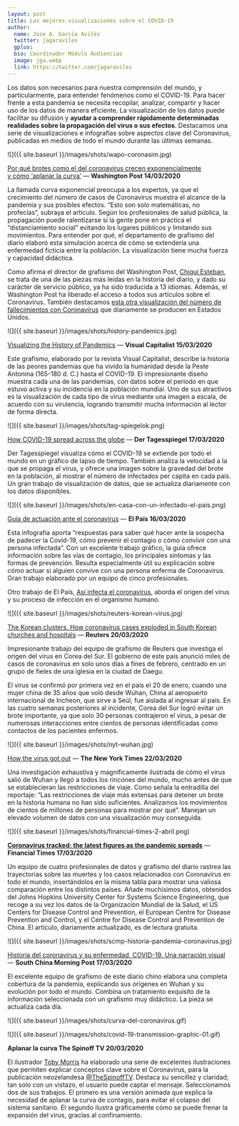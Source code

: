 ```yaml
---
layout: post
title: Las mejores visualizaciones sobre el COVID-19
author:
  name: Jose A. García Avilés
  twitter: jagaraviles
  gplus:  
  bio: Coordinador Módulo Audiencias
  image: jga.webp
  link: https://twitter.com/jagaraviles
---
```

Los datos son necesarios para nuestra comprensión del mundo, y particularmente, para entender fenómenos como el COVID-19. Para hacer frente a esta pandemia se necesita recopilar, analizar, compartir y hacer uso de los datos de manera eficiente. La visualización de los datos puede facilitar su difusión y **ayudar a comprender rápidamente determinadas realidades sobre la propagación del virus o sus efectos**. Destacamos una serie de visualizaciones e infografías sobre aspectos clave del Coronavirus, publicadas en medios de todo el mundo durante las últimas semanas.

![]({{ site.baseurl }}/images/shots/wapo-coronasim.jpg)

[Por qué brotes como el del coronavirus crecen exponencialmente\
y cómo ‘aplanar la curva’](https://www.washingtonpost.com/graphics/2020/world/corona-simulator-spanish/) — **Washington Post 14/03/2020**

La llamada curva exponencial preocupa a los expertos, ya que el crecimiento del número de casos de Coronavirus muestra el alcance de la pandemia y sus posibles efectos. “Esto son solo matemáticas, no profecías”, subraya el artículo. Según los profesionales de salud pública, la propagación puede ralentizarse si la gente pone en práctica el “distanciamiento social” evitando los lugares públicos y limitando sus movimientos. Para entender por qué, el departamento de grafismo del diario elaboró esta simulación acerca de cómo se extendería una enfermedad ficticia entre la población. La visualización tiene mucha fuerza y capacidad didáctica.

Como afirma el director de grafismo del Washington Post, [Chiqui Esteban](https://twitter.com/chiquiesteban), se trata de una de las piezas más leídas en la historia del diario, y dado su carácter de servicio público, ya ha sido traducida a 13 idiomas. Además, el Washington Post ha liberado el acceso a todos sus artículos sobre el Coronavirus. También destacamos [esta otra visualización del número de fallecimientos con Coronavirus](https://www.washingtonpost.com/graphics/2020/national/coronavirus-us-cases-deaths) que diariamente se producen en Estados Unidos.

![]({{ site.baseurl }}/images/shots/history-pandemics.jpg)

[Visualizing the History of Pandemics](https://www.visualcapitalist.com/history-of-pandemics-deadliest/) — **Visual Capitalist 15/03/2020**

Este grafismo, elaborado por la revista Visual Capitalist, describe la historia de las peores pandemias que ha vivido la humanidad desde la Peste Antonina (165-180 d. C.) hasta el COVID-19. El impresionante diseño muestra cada una de las pandemias, con datos sobre el periodo en que estuvo activa y su incidencia en la población mundial. Uno de sus atractivos es la visualización de cada tipo de virus mediante una imagen a escala, de acuerdo con su virulencia, logrando transmitir mucha información al lector de forma directa.

![]({{ site.baseurl }}/images/shots/tag-spiegelok.png)

[How COVID-19 spread across the globe](https://interaktiv.tagesspiegel.de/lab/die-globale-verbreitung-des-coronavirus-im-zeitverlauf/) — **Der Tagesspiegel 17/03/2020**

Der Tagesspiegel visualiza cómo el COVID-19 se extiende por todo el mundo en un gráfico de lapso de tiempo. También analiza la velocidad a la que se propaga el virus, y ofrece una imagen sobre la gravedad del brote en la población, al mostrar el número de infectados per capita en cada país. Un gran trabajo de visualización de datos, que se actualiza diariamente con los datos disponibles.

![]({{ site.baseurl }}/images/shots/en-casa-con-un-infectado-el-pais.png)

[Guía de actuación ante el coronavirus](https://elpais.com/sociedad/2020/03/13/actualidad/1584102347_992993.html) — **El País 16/03/2020**

Esta infografía aporta “respuestas para saber qué hacer ante la sospecha de padecer la Covid-19, cómo prevenir el contagio o cómo convivir con una persona infectada”. Con un excelente trabajo gráfico, la guía ofrece información sobre las vías de contagio, los principales síntomas y las formas de prevención. Resulta especialmente útil su explicación sobre cómo actuar si alguien convive con una persona enferma de Coronavirus. Gran trabajo elaborado por un equipo de cinco profesionales.

Otro trabajo de El País, [Así infecta el coronavirus](https://elpais.com/elpais/2020/03/06/ciencia/1583515780_532983.html), aborda el origen del virus y su proceso de infección en el organismo humano.

![]({{ site.baseurl }}/images/shots/reuters-korean-virus.jpg)

[The Korean clusters. How coronavirus cases exploded in South Korean churches and hospitals](https://graphics.reuters.com/CHINA-HEALTH-SOUTHKOREA-CLUSTERS/0100B5G33SB/index.html) — **Reuters 20/03/2020**

Impresionante trabajo del equipo de grafismo de Reuters que investiga el origen del virus en Corea del Sur. El gobierno de este país anunció miles de casos de coronavirus en solo unos días a fines de febrero, centrado en un grupo de fieles de una iglesia en la ciudad de Daegu.

El virus se confirmó por primera vez en el país el 20 de enero, cuando una mujer china de 35 años que voló desde Wuhan, China al aeropuerto internacional de Incheon, que sirve a Seúl, fue aislada al ingresar al país. En las cuatro semanas posteriores al incidente, Corea del Sur logró evitar un brote importante, ya que solo 30 personas contrajeron el virus, a pesar de numerosas interacciones entre cientos de personas identificadas como contactos de los pacientes enfermos.

![]({{ site.baseurl }}/images/shots/nyt-wuhan.jpg)

[How the virus got out](https://www.nytimes.com/interactive/2020/03/22/world/coronavirus-spread.html) — **The New York Times 22/03/2020**

Una investigación exhaustiva y magníficamente ilustrada de cómo el virus salió de Wuhan y llegó a todos los rincones del mundo, mucho antes de que se establecieran las restricciones de viaje. Como señala la entradilla del reportaje: “Las restricciones de viaje más extensas para detener un brote en la historia humana no han sido suficientes. Analizamos los movimientos de cientos de millones de personas para mostrar por qué”. Manejan un elevado volumen de datos con una visualización muy conseguida.

![]({{ site.baseurl }}/images/shots/financial-times-2-abril.png)

**[Coronavirus tracked: the latest figures as the pandemic spreads](https://www.ft.com/coronavirus-latest)** — **Financial Times 17/03/2020**

Un equipo de cuatro profesionales de datos y grafismo del diario rastrea las trayectorias sobre las muertes y los casos relacionados con Coronavirus en todo el mundo, insertándolos en la misma tabla para mostrar una valiosa comparación entre los distintos países. Añade muchísimos datos, obtenidos del Johns Hopkins University Center for Systems Science Engineering, que recoge a su vez los datos de la Organización Mundial de la Salud, el US Centers for Disease Control and Prevention, el European Centre for Disease Prevention and Control, y el Centre for Disease Control and Prevention de China. El artículo, diariamente actualizado, es de lectura gratuita.

![]({{ site.baseurl }}/images/shots/scmp-historia-pandemia-coronavirus.jpg)

[Historia del coronavirus y su enfermedad, COVID-19. Una narración visual ](https://multimedia.scmp.com/infographics/news/china/article/3047038/wuhan-virus/es/index.html?src=social&fbclid=IwAR1gxx2lw6uuKbUOkNFWsMZvAFPFatgd--40nYQwyH5PiL4RK_7MHCxlcDs) — **South China Morning Post 17/03/2020**

El excelente equipo de grafismo de este diario chino elabora una completa cobertura de la pandemia, explicando sus orígenes en Wuhan y su evolución por todo el mundo. Combina un tratamiento exquisito de la información seleccionada con un grafismo muy didáctico. La pieza se actualiza cada día.

![]({{ site.baseurl }}/images/shots/curva-del-coronavirus.gif)

![]({{ site.baseurl }}/images/shots/covid-19-transmission-graphic-01.gif)

**Aplanar la curva The Spinoff TV 20/03/2020**

El ilustrador [Toby Morris](https://twitter.com/XTOTL) ha elaborado una serie de excelentes ilustraciones que permiten explicar conceptos clave sobre el Coronavirus, para la publicación neozelandesa [@TheSpinoffTV](https://twitter.com/TheSpinoffTV). Destaca su sencillez y claridad; tan solo con un vistazo, el usuario puede captar el mensaje. Seleccionamos dos de sus trabajos. El primero es una versión animada que explica la necesidad de aplanar la curva de contagio, para evitar el colapso del sistema sanitario. El segundo ilustra gráficamente cómo se puede frenar la expansión del virus, gracias al confinamiento.